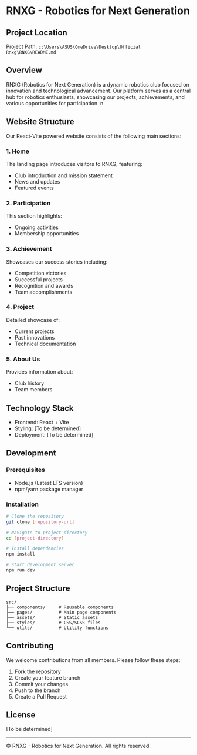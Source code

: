 # RNXG - Robotics for Next Generation

## Project Location
Project Path: `c:\Users\ASUS\OneDrive\Desktop\Official Rnxg\RNXG\README.md`

## Overview
RNXG (Robotics for Next Generation) is a dynamic robotics club focused on innovation and technological advancement. Our platform serves as a central hub for robotics enthusiasts, showcasing our projects, achievements, and various opportunities for participation. n

## Website Structure
Our React-Vite powered website consists of the following main sections:

### 1. Home
The landing page introduces visitors to RNXG, featuring:
- Club introduction and mission statement
- News and updates
- Featured events

### 2. Participation
This section highlights:
- Ongoing activities
- Membership opportunities

### 3. Achievement
Showcases our success stories including:
- Competition victories
- Successful projects
- Recognition and awards
- Team accomplishments

### 4. Project
Detailed showcase of:
- Current projects
- Past innovations
- Technical documentation

### 5. About Us
Provides information about:
- Club history
- Team members

## Technology Stack
- Frontend: React + Vite
- Styling: [To be determined]
- Deployment: [To be determined]

## Development

### Prerequisites
- Node.js (Latest LTS version)
- npm/yarn package manager

### Installation
```bash
# Clone the repository
git clone [repository-url]

# Navigate to project directory
cd [project-directory]

# Install dependencies
npm install

# Start development server
npm run dev
```

## Project Structure
```plaintext
src/
├── components/     # Reusable components
├── pages/          # Main page components
├── assets/         # Static assets
├── styles/         # CSS/SCSS files
└── utils/          # Utility functions
```

## Contributing
We welcome contributions from all members. Please follow these steps:
1. Fork the repository
2. Create your feature branch
3. Commit your changes
4. Push to the branch
5. Create a Pull Request

## License
[To be determined]

---
© RNXG - Robotics for Next Generation. All rights reserved.